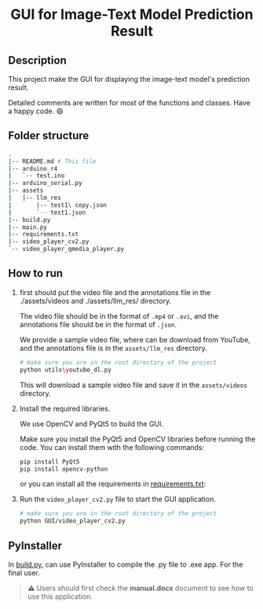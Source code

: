 <div align="center">

# GUI for Image-Text Model Prediction Result

</div>

## Description

This project make the GUI for displaying the image-text model's prediction result.

Detailed comments are written for most of the functions and classes.
Have a happy code. 😄

## Folder structure

```bash
.
|-- README.md # This file
|-- arduino_r4
|   `-- test.ino
|-- arduino_serial.py
|-- assets
|   |-- llm_res
|       |-- test1\ copy.json
|       `-- test1.json
|-- build.py
|-- main.py
|-- requirements.txt
|-- video_player_cv2.py
`-- video_player_qmedia_player.py
```

## How to run

1. first should put the video file and the annotations file in the ./assets/videos and ./assets/llm_res/ directory.

   The video file should be in the format of `.mp4` or `.avi`, and the annotations file should be in the format of `.json`.

   We provide a sample video file, where can be download from YouTube, and the annotations file is in the `assets/llm_res` directory.

   ```bash
   # make sure you are in the root directory of the project
   python utils\youtube_dl.py
   ```
   This will download a sample video file and save it in the `assets/videos` directory.

2. Install the required libraries.

   We use OpenCV and PyQt5 to build the GUI.

   Make sure you install the PyQt5 and OpenCV libraries before running the code.
   You can install them with the following commands:

   ```bash
   pip install PyQt5
   pip install opencv-python
   ```

   or you can install all the requirements in [requirements.txt](requirements.txt):

3. Run the `video_player_cv2.py` file to start the GUI application.

   ```bash
   # make sure you are in the root directory of the project
   python GUI/video_player_cv2.py
   ```

## PyInstaller

In [build.py](build.py), can use PyInstaller to compile the .py file to .exe app.
For the final user.

> ⚠️ Users should first check the **manual.docx** document to see how to use this application.
